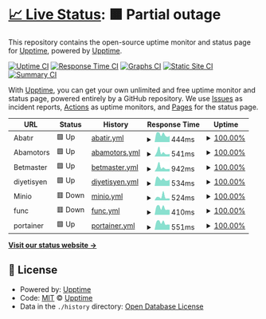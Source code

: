 # [📈 Live Status](https://upptime.github.io/upptime): <!--live status--> **🟧 Partial outage**

This repository contains the open-source uptime monitor and status page for [Upptime](https://upptime.js.org), powered by [Upptime](https://github.com/upptime/upptime).

[![Uptime CI](https://github.com/haliliceylan/uptime-haliliceylan/workflows/Uptime%20CI/badge.svg)](https://github.com/upptime/upptime/actions?query=workflow%3A%22Uptime+CI%22)
[![Response Time CI](https://github.com/haliliceylan/uptime-haliliceylan/workflows/Response%20Time%20CI/badge.svg)](https://github.com/upptime/upptime/actions?query=workflow%3A%22Response+Time+CI%22)
[![Graphs CI](https://github.com/haliliceylan/uptime-haliliceylan/workflows/Graphs%20CI/badge.svg)](https://github.com/upptime/upptime/actions?query=workflow%3A%22Graphs+CI%22)
[![Static Site CI](https://github.com/haliliceylan/uptime-haliliceylan/workflows/Static%20Site%20CI/badge.svg)](https://github.com/upptime/upptime/actions?query=workflow%3A%22Static+Site+CI%22)
[![Summary CI](https://github.com/haliliceylan/uptime-haliliceylan/workflows/Summary%20CI/badge.svg)](https://github.com/upptime/upptime/actions?query=workflow%3A%22Summary+CI%22)

With [Upptime](https://upptime.js.org), you can get your own unlimited and free uptime monitor and status page, powered entirely by a GitHub repository. We use [Issues](https://github.com/upptime/upptime/issues) as incident reports, [Actions](https://github.com/upptime/upptime/actions) as uptime monitors, and [Pages](https://upptime.github.io/upptime) for the status page.

<!--start: status pages-->
<!-- This summary is generated by Upptime (https://github.com/upptime/upptime) -->
<!-- Do not edit this manually, your changes will be overwritten -->
<!-- prettier-ignore -->
| URL | Status | History | Response Time | Uptime |
| --- | ------ | ------- | ------------- | ------ |
| <img alt="" src="https://favicons.githubusercontent.com/abatir." height="13"> Abatır | 🟩 Up | [abatir.yml](https://github.com/haliliceylan/uptime-haliliceylan/commits/HEAD/history/abatir.yml) | <details><summary><img alt="Response time graph" src="./graphs/abatir/response-time-week.png" height="20"> 444ms</summary><br><a href="https://haliliceylan.github.io/uptime-haliliceylan/history/abatir"><img alt="Response time 474" src="https://img.shields.io/endpoint?url=https%3A%2F%2Fraw.githubusercontent.com%2Fhaliliceylan%2Fuptime-haliliceylan%2FHEAD%2Fapi%2Fabatir%2Fresponse-time.json"></a><br><a href="https://haliliceylan.github.io/uptime-haliliceylan/history/abatir"><img alt="24-hour response time 366" src="https://img.shields.io/endpoint?url=https%3A%2F%2Fraw.githubusercontent.com%2Fhaliliceylan%2Fuptime-haliliceylan%2FHEAD%2Fapi%2Fabatir%2Fresponse-time-day.json"></a><br><a href="https://haliliceylan.github.io/uptime-haliliceylan/history/abatir"><img alt="7-day response time 444" src="https://img.shields.io/endpoint?url=https%3A%2F%2Fraw.githubusercontent.com%2Fhaliliceylan%2Fuptime-haliliceylan%2FHEAD%2Fapi%2Fabatir%2Fresponse-time-week.json"></a><br><a href="https://haliliceylan.github.io/uptime-haliliceylan/history/abatir"><img alt="30-day response time 468" src="https://img.shields.io/endpoint?url=https%3A%2F%2Fraw.githubusercontent.com%2Fhaliliceylan%2Fuptime-haliliceylan%2FHEAD%2Fapi%2Fabatir%2Fresponse-time-month.json"></a><br><a href="https://haliliceylan.github.io/uptime-haliliceylan/history/abatir"><img alt="1-year response time 474" src="https://img.shields.io/endpoint?url=https%3A%2F%2Fraw.githubusercontent.com%2Fhaliliceylan%2Fuptime-haliliceylan%2FHEAD%2Fapi%2Fabatir%2Fresponse-time-year.json"></a></details> | <details><summary><a href="https://haliliceylan.github.io/uptime-haliliceylan/history/abatir">100.00%</a></summary><a href="https://haliliceylan.github.io/uptime-haliliceylan/history/abatir"><img alt="All-time uptime 100.00%" src="https://img.shields.io/endpoint?url=https%3A%2F%2Fraw.githubusercontent.com%2Fhaliliceylan%2Fuptime-haliliceylan%2FHEAD%2Fapi%2Fabatir%2Fuptime.json"></a><br><a href="https://haliliceylan.github.io/uptime-haliliceylan/history/abatir"><img alt="24-hour uptime 100.00%" src="https://img.shields.io/endpoint?url=https%3A%2F%2Fraw.githubusercontent.com%2Fhaliliceylan%2Fuptime-haliliceylan%2FHEAD%2Fapi%2Fabatir%2Fuptime-day.json"></a><br><a href="https://haliliceylan.github.io/uptime-haliliceylan/history/abatir"><img alt="7-day uptime 100.00%" src="https://img.shields.io/endpoint?url=https%3A%2F%2Fraw.githubusercontent.com%2Fhaliliceylan%2Fuptime-haliliceylan%2FHEAD%2Fapi%2Fabatir%2Fuptime-week.json"></a><br><a href="https://haliliceylan.github.io/uptime-haliliceylan/history/abatir"><img alt="30-day uptime 100.00%" src="https://img.shields.io/endpoint?url=https%3A%2F%2Fraw.githubusercontent.com%2Fhaliliceylan%2Fuptime-haliliceylan%2FHEAD%2Fapi%2Fabatir%2Fuptime-month.json"></a><br><a href="https://haliliceylan.github.io/uptime-haliliceylan/history/abatir"><img alt="1-year uptime 100.00%" src="https://img.shields.io/endpoint?url=https%3A%2F%2Fraw.githubusercontent.com%2Fhaliliceylan%2Fuptime-haliliceylan%2FHEAD%2Fapi%2Fabatir%2Fuptime-year.json"></a></details>
| <img alt="" src="https://favicons.githubusercontent.com/abamotors." height="13"> Abamotors | 🟩 Up | [abamotors.yml](https://github.com/haliliceylan/uptime-haliliceylan/commits/HEAD/history/abamotors.yml) | <details><summary><img alt="Response time graph" src="./graphs/abamotors/response-time-week.png" height="20"> 541ms</summary><br><a href="https://haliliceylan.github.io/uptime-haliliceylan/history/abamotors"><img alt="Response time 448" src="https://img.shields.io/endpoint?url=https%3A%2F%2Fraw.githubusercontent.com%2Fhaliliceylan%2Fuptime-haliliceylan%2FHEAD%2Fapi%2Fabamotors%2Fresponse-time.json"></a><br><a href="https://haliliceylan.github.io/uptime-haliliceylan/history/abamotors"><img alt="24-hour response time 339" src="https://img.shields.io/endpoint?url=https%3A%2F%2Fraw.githubusercontent.com%2Fhaliliceylan%2Fuptime-haliliceylan%2FHEAD%2Fapi%2Fabamotors%2Fresponse-time-day.json"></a><br><a href="https://haliliceylan.github.io/uptime-haliliceylan/history/abamotors"><img alt="7-day response time 541" src="https://img.shields.io/endpoint?url=https%3A%2F%2Fraw.githubusercontent.com%2Fhaliliceylan%2Fuptime-haliliceylan%2FHEAD%2Fapi%2Fabamotors%2Fresponse-time-week.json"></a><br><a href="https://haliliceylan.github.io/uptime-haliliceylan/history/abamotors"><img alt="30-day response time 469" src="https://img.shields.io/endpoint?url=https%3A%2F%2Fraw.githubusercontent.com%2Fhaliliceylan%2Fuptime-haliliceylan%2FHEAD%2Fapi%2Fabamotors%2Fresponse-time-month.json"></a><br><a href="https://haliliceylan.github.io/uptime-haliliceylan/history/abamotors"><img alt="1-year response time 448" src="https://img.shields.io/endpoint?url=https%3A%2F%2Fraw.githubusercontent.com%2Fhaliliceylan%2Fuptime-haliliceylan%2FHEAD%2Fapi%2Fabamotors%2Fresponse-time-year.json"></a></details> | <details><summary><a href="https://haliliceylan.github.io/uptime-haliliceylan/history/abamotors">100.00%</a></summary><a href="https://haliliceylan.github.io/uptime-haliliceylan/history/abamotors"><img alt="All-time uptime 100.00%" src="https://img.shields.io/endpoint?url=https%3A%2F%2Fraw.githubusercontent.com%2Fhaliliceylan%2Fuptime-haliliceylan%2FHEAD%2Fapi%2Fabamotors%2Fuptime.json"></a><br><a href="https://haliliceylan.github.io/uptime-haliliceylan/history/abamotors"><img alt="24-hour uptime 100.00%" src="https://img.shields.io/endpoint?url=https%3A%2F%2Fraw.githubusercontent.com%2Fhaliliceylan%2Fuptime-haliliceylan%2FHEAD%2Fapi%2Fabamotors%2Fuptime-day.json"></a><br><a href="https://haliliceylan.github.io/uptime-haliliceylan/history/abamotors"><img alt="7-day uptime 100.00%" src="https://img.shields.io/endpoint?url=https%3A%2F%2Fraw.githubusercontent.com%2Fhaliliceylan%2Fuptime-haliliceylan%2FHEAD%2Fapi%2Fabamotors%2Fuptime-week.json"></a><br><a href="https://haliliceylan.github.io/uptime-haliliceylan/history/abamotors"><img alt="30-day uptime 100.00%" src="https://img.shields.io/endpoint?url=https%3A%2F%2Fraw.githubusercontent.com%2Fhaliliceylan%2Fuptime-haliliceylan%2FHEAD%2Fapi%2Fabamotors%2Fuptime-month.json"></a><br><a href="https://haliliceylan.github.io/uptime-haliliceylan/history/abamotors"><img alt="1-year uptime 100.00%" src="https://img.shields.io/endpoint?url=https%3A%2F%2Fraw.githubusercontent.com%2Fhaliliceylan%2Fuptime-haliliceylan%2FHEAD%2Fapi%2Fabamotors%2Fuptime-year.json"></a></details>
| <img alt="" src="https://favicons.githubusercontent.com/betmaster." height="13"> Betmaster | 🟩 Up | [betmaster.yml](https://github.com/haliliceylan/uptime-haliliceylan/commits/HEAD/history/betmaster.yml) | <details><summary><img alt="Response time graph" src="./graphs/betmaster/response-time-week.png" height="20"> 942ms</summary><br><a href="https://haliliceylan.github.io/uptime-haliliceylan/history/betmaster"><img alt="Response time 727" src="https://img.shields.io/endpoint?url=https%3A%2F%2Fraw.githubusercontent.com%2Fhaliliceylan%2Fuptime-haliliceylan%2FHEAD%2Fapi%2Fbetmaster%2Fresponse-time.json"></a><br><a href="https://haliliceylan.github.io/uptime-haliliceylan/history/betmaster"><img alt="24-hour response time 612" src="https://img.shields.io/endpoint?url=https%3A%2F%2Fraw.githubusercontent.com%2Fhaliliceylan%2Fuptime-haliliceylan%2FHEAD%2Fapi%2Fbetmaster%2Fresponse-time-day.json"></a><br><a href="https://haliliceylan.github.io/uptime-haliliceylan/history/betmaster"><img alt="7-day response time 942" src="https://img.shields.io/endpoint?url=https%3A%2F%2Fraw.githubusercontent.com%2Fhaliliceylan%2Fuptime-haliliceylan%2FHEAD%2Fapi%2Fbetmaster%2Fresponse-time-week.json"></a><br><a href="https://haliliceylan.github.io/uptime-haliliceylan/history/betmaster"><img alt="30-day response time 818" src="https://img.shields.io/endpoint?url=https%3A%2F%2Fraw.githubusercontent.com%2Fhaliliceylan%2Fuptime-haliliceylan%2FHEAD%2Fapi%2Fbetmaster%2Fresponse-time-month.json"></a><br><a href="https://haliliceylan.github.io/uptime-haliliceylan/history/betmaster"><img alt="1-year response time 727" src="https://img.shields.io/endpoint?url=https%3A%2F%2Fraw.githubusercontent.com%2Fhaliliceylan%2Fuptime-haliliceylan%2FHEAD%2Fapi%2Fbetmaster%2Fresponse-time-year.json"></a></details> | <details><summary><a href="https://haliliceylan.github.io/uptime-haliliceylan/history/betmaster">100.00%</a></summary><a href="https://haliliceylan.github.io/uptime-haliliceylan/history/betmaster"><img alt="All-time uptime 100.00%" src="https://img.shields.io/endpoint?url=https%3A%2F%2Fraw.githubusercontent.com%2Fhaliliceylan%2Fuptime-haliliceylan%2FHEAD%2Fapi%2Fbetmaster%2Fuptime.json"></a><br><a href="https://haliliceylan.github.io/uptime-haliliceylan/history/betmaster"><img alt="24-hour uptime 100.00%" src="https://img.shields.io/endpoint?url=https%3A%2F%2Fraw.githubusercontent.com%2Fhaliliceylan%2Fuptime-haliliceylan%2FHEAD%2Fapi%2Fbetmaster%2Fuptime-day.json"></a><br><a href="https://haliliceylan.github.io/uptime-haliliceylan/history/betmaster"><img alt="7-day uptime 100.00%" src="https://img.shields.io/endpoint?url=https%3A%2F%2Fraw.githubusercontent.com%2Fhaliliceylan%2Fuptime-haliliceylan%2FHEAD%2Fapi%2Fbetmaster%2Fuptime-week.json"></a><br><a href="https://haliliceylan.github.io/uptime-haliliceylan/history/betmaster"><img alt="30-day uptime 100.00%" src="https://img.shields.io/endpoint?url=https%3A%2F%2Fraw.githubusercontent.com%2Fhaliliceylan%2Fuptime-haliliceylan%2FHEAD%2Fapi%2Fbetmaster%2Fuptime-month.json"></a><br><a href="https://haliliceylan.github.io/uptime-haliliceylan/history/betmaster"><img alt="1-year uptime 100.00%" src="https://img.shields.io/endpoint?url=https%3A%2F%2Fraw.githubusercontent.com%2Fhaliliceylan%2Fuptime-haliliceylan%2FHEAD%2Fapi%2Fbetmaster%2Fuptime-year.json"></a></details>
| <img alt="" src="https://favicons.githubusercontent.com/null" height="13"> diyetisyen | 🟩 Up | [diyetisyen.yml](https://github.com/haliliceylan/uptime-haliliceylan/commits/HEAD/history/diyetisyen.yml) | <details><summary><img alt="Response time graph" src="./graphs/diyetisyen/response-time-week.png" height="20"> 534ms</summary><br><a href="https://haliliceylan.github.io/uptime-haliliceylan/history/diyetisyen"><img alt="Response time 552" src="https://img.shields.io/endpoint?url=https%3A%2F%2Fraw.githubusercontent.com%2Fhaliliceylan%2Fuptime-haliliceylan%2FHEAD%2Fapi%2Fdiyetisyen%2Fresponse-time.json"></a><br><a href="https://haliliceylan.github.io/uptime-haliliceylan/history/diyetisyen"><img alt="24-hour response time 486" src="https://img.shields.io/endpoint?url=https%3A%2F%2Fraw.githubusercontent.com%2Fhaliliceylan%2Fuptime-haliliceylan%2FHEAD%2Fapi%2Fdiyetisyen%2Fresponse-time-day.json"></a><br><a href="https://haliliceylan.github.io/uptime-haliliceylan/history/diyetisyen"><img alt="7-day response time 534" src="https://img.shields.io/endpoint?url=https%3A%2F%2Fraw.githubusercontent.com%2Fhaliliceylan%2Fuptime-haliliceylan%2FHEAD%2Fapi%2Fdiyetisyen%2Fresponse-time-week.json"></a><br><a href="https://haliliceylan.github.io/uptime-haliliceylan/history/diyetisyen"><img alt="30-day response time 569" src="https://img.shields.io/endpoint?url=https%3A%2F%2Fraw.githubusercontent.com%2Fhaliliceylan%2Fuptime-haliliceylan%2FHEAD%2Fapi%2Fdiyetisyen%2Fresponse-time-month.json"></a><br><a href="https://haliliceylan.github.io/uptime-haliliceylan/history/diyetisyen"><img alt="1-year response time 552" src="https://img.shields.io/endpoint?url=https%3A%2F%2Fraw.githubusercontent.com%2Fhaliliceylan%2Fuptime-haliliceylan%2FHEAD%2Fapi%2Fdiyetisyen%2Fresponse-time-year.json"></a></details> | <details><summary><a href="https://haliliceylan.github.io/uptime-haliliceylan/history/diyetisyen">100.00%</a></summary><a href="https://haliliceylan.github.io/uptime-haliliceylan/history/diyetisyen"><img alt="All-time uptime 100.00%" src="https://img.shields.io/endpoint?url=https%3A%2F%2Fraw.githubusercontent.com%2Fhaliliceylan%2Fuptime-haliliceylan%2FHEAD%2Fapi%2Fdiyetisyen%2Fuptime.json"></a><br><a href="https://haliliceylan.github.io/uptime-haliliceylan/history/diyetisyen"><img alt="24-hour uptime 100.00%" src="https://img.shields.io/endpoint?url=https%3A%2F%2Fraw.githubusercontent.com%2Fhaliliceylan%2Fuptime-haliliceylan%2FHEAD%2Fapi%2Fdiyetisyen%2Fuptime-day.json"></a><br><a href="https://haliliceylan.github.io/uptime-haliliceylan/history/diyetisyen"><img alt="7-day uptime 100.00%" src="https://img.shields.io/endpoint?url=https%3A%2F%2Fraw.githubusercontent.com%2Fhaliliceylan%2Fuptime-haliliceylan%2FHEAD%2Fapi%2Fdiyetisyen%2Fuptime-week.json"></a><br><a href="https://haliliceylan.github.io/uptime-haliliceylan/history/diyetisyen"><img alt="30-day uptime 100.00%" src="https://img.shields.io/endpoint?url=https%3A%2F%2Fraw.githubusercontent.com%2Fhaliliceylan%2Fuptime-haliliceylan%2FHEAD%2Fapi%2Fdiyetisyen%2Fuptime-month.json"></a><br><a href="https://haliliceylan.github.io/uptime-haliliceylan/history/diyetisyen"><img alt="1-year uptime 100.00%" src="https://img.shields.io/endpoint?url=https%3A%2F%2Fraw.githubusercontent.com%2Fhaliliceylan%2Fuptime-haliliceylan%2FHEAD%2Fapi%2Fdiyetisyen%2Fuptime-year.json"></a></details>
| <img alt="" src="https://favicons.githubusercontent.com/minio." height="13"> Minio | 🟥 Down | [minio.yml](https://github.com/haliliceylan/uptime-haliliceylan/commits/HEAD/history/minio.yml) | <details><summary><img alt="Response time graph" src="./graphs/minio/response-time-week.png" height="20"> 524ms</summary><br><a href="https://haliliceylan.github.io/uptime-haliliceylan/history/minio"><img alt="Response time 443" src="https://img.shields.io/endpoint?url=https%3A%2F%2Fraw.githubusercontent.com%2Fhaliliceylan%2Fuptime-haliliceylan%2FHEAD%2Fapi%2Fminio%2Fresponse-time.json"></a><br><a href="https://haliliceylan.github.io/uptime-haliliceylan/history/minio"><img alt="24-hour response time 291" src="https://img.shields.io/endpoint?url=https%3A%2F%2Fraw.githubusercontent.com%2Fhaliliceylan%2Fuptime-haliliceylan%2FHEAD%2Fapi%2Fminio%2Fresponse-time-day.json"></a><br><a href="https://haliliceylan.github.io/uptime-haliliceylan/history/minio"><img alt="7-day response time 524" src="https://img.shields.io/endpoint?url=https%3A%2F%2Fraw.githubusercontent.com%2Fhaliliceylan%2Fuptime-haliliceylan%2FHEAD%2Fapi%2Fminio%2Fresponse-time-week.json"></a><br><a href="https://haliliceylan.github.io/uptime-haliliceylan/history/minio"><img alt="30-day response time 484" src="https://img.shields.io/endpoint?url=https%3A%2F%2Fraw.githubusercontent.com%2Fhaliliceylan%2Fuptime-haliliceylan%2FHEAD%2Fapi%2Fminio%2Fresponse-time-month.json"></a><br><a href="https://haliliceylan.github.io/uptime-haliliceylan/history/minio"><img alt="1-year response time 443" src="https://img.shields.io/endpoint?url=https%3A%2F%2Fraw.githubusercontent.com%2Fhaliliceylan%2Fuptime-haliliceylan%2FHEAD%2Fapi%2Fminio%2Fresponse-time-year.json"></a></details> | <details><summary><a href="https://haliliceylan.github.io/uptime-haliliceylan/history/minio">100.00%</a></summary><a href="https://haliliceylan.github.io/uptime-haliliceylan/history/minio"><img alt="All-time uptime 100.00%" src="https://img.shields.io/endpoint?url=https%3A%2F%2Fraw.githubusercontent.com%2Fhaliliceylan%2Fuptime-haliliceylan%2FHEAD%2Fapi%2Fminio%2Fuptime.json"></a><br><a href="https://haliliceylan.github.io/uptime-haliliceylan/history/minio"><img alt="24-hour uptime 100.00%" src="https://img.shields.io/endpoint?url=https%3A%2F%2Fraw.githubusercontent.com%2Fhaliliceylan%2Fuptime-haliliceylan%2FHEAD%2Fapi%2Fminio%2Fuptime-day.json"></a><br><a href="https://haliliceylan.github.io/uptime-haliliceylan/history/minio"><img alt="7-day uptime 100.00%" src="https://img.shields.io/endpoint?url=https%3A%2F%2Fraw.githubusercontent.com%2Fhaliliceylan%2Fuptime-haliliceylan%2FHEAD%2Fapi%2Fminio%2Fuptime-week.json"></a><br><a href="https://haliliceylan.github.io/uptime-haliliceylan/history/minio"><img alt="30-day uptime 100.00%" src="https://img.shields.io/endpoint?url=https%3A%2F%2Fraw.githubusercontent.com%2Fhaliliceylan%2Fuptime-haliliceylan%2FHEAD%2Fapi%2Fminio%2Fuptime-month.json"></a><br><a href="https://haliliceylan.github.io/uptime-haliliceylan/history/minio"><img alt="1-year uptime 100.00%" src="https://img.shields.io/endpoint?url=https%3A%2F%2Fraw.githubusercontent.com%2Fhaliliceylan%2Fuptime-haliliceylan%2FHEAD%2Fapi%2Fminio%2Fuptime-year.json"></a></details>
| <img alt="" src="https://favicons.githubusercontent.com/func." height="13"> func | 🟥 Down | [func.yml](https://github.com/haliliceylan/uptime-haliliceylan/commits/HEAD/history/func.yml) | <details><summary><img alt="Response time graph" src="./graphs/func/response-time-week.png" height="20"> 410ms</summary><br><a href="https://haliliceylan.github.io/uptime-haliliceylan/history/func"><img alt="Response time 432" src="https://img.shields.io/endpoint?url=https%3A%2F%2Fraw.githubusercontent.com%2Fhaliliceylan%2Fuptime-haliliceylan%2FHEAD%2Fapi%2Ffunc%2Fresponse-time.json"></a><br><a href="https://haliliceylan.github.io/uptime-haliliceylan/history/func"><img alt="24-hour response time 296" src="https://img.shields.io/endpoint?url=https%3A%2F%2Fraw.githubusercontent.com%2Fhaliliceylan%2Fuptime-haliliceylan%2FHEAD%2Fapi%2Ffunc%2Fresponse-time-day.json"></a><br><a href="https://haliliceylan.github.io/uptime-haliliceylan/history/func"><img alt="7-day response time 410" src="https://img.shields.io/endpoint?url=https%3A%2F%2Fraw.githubusercontent.com%2Fhaliliceylan%2Fuptime-haliliceylan%2FHEAD%2Fapi%2Ffunc%2Fresponse-time-week.json"></a><br><a href="https://haliliceylan.github.io/uptime-haliliceylan/history/func"><img alt="30-day response time 434" src="https://img.shields.io/endpoint?url=https%3A%2F%2Fraw.githubusercontent.com%2Fhaliliceylan%2Fuptime-haliliceylan%2FHEAD%2Fapi%2Ffunc%2Fresponse-time-month.json"></a><br><a href="https://haliliceylan.github.io/uptime-haliliceylan/history/func"><img alt="1-year response time 432" src="https://img.shields.io/endpoint?url=https%3A%2F%2Fraw.githubusercontent.com%2Fhaliliceylan%2Fuptime-haliliceylan%2FHEAD%2Fapi%2Ffunc%2Fresponse-time-year.json"></a></details> | <details><summary><a href="https://haliliceylan.github.io/uptime-haliliceylan/history/func">100.00%</a></summary><a href="https://haliliceylan.github.io/uptime-haliliceylan/history/func"><img alt="All-time uptime 100.00%" src="https://img.shields.io/endpoint?url=https%3A%2F%2Fraw.githubusercontent.com%2Fhaliliceylan%2Fuptime-haliliceylan%2FHEAD%2Fapi%2Ffunc%2Fuptime.json"></a><br><a href="https://haliliceylan.github.io/uptime-haliliceylan/history/func"><img alt="24-hour uptime 100.00%" src="https://img.shields.io/endpoint?url=https%3A%2F%2Fraw.githubusercontent.com%2Fhaliliceylan%2Fuptime-haliliceylan%2FHEAD%2Fapi%2Ffunc%2Fuptime-day.json"></a><br><a href="https://haliliceylan.github.io/uptime-haliliceylan/history/func"><img alt="7-day uptime 100.00%" src="https://img.shields.io/endpoint?url=https%3A%2F%2Fraw.githubusercontent.com%2Fhaliliceylan%2Fuptime-haliliceylan%2FHEAD%2Fapi%2Ffunc%2Fuptime-week.json"></a><br><a href="https://haliliceylan.github.io/uptime-haliliceylan/history/func"><img alt="30-day uptime 100.00%" src="https://img.shields.io/endpoint?url=https%3A%2F%2Fraw.githubusercontent.com%2Fhaliliceylan%2Fuptime-haliliceylan%2FHEAD%2Fapi%2Ffunc%2Fuptime-month.json"></a><br><a href="https://haliliceylan.github.io/uptime-haliliceylan/history/func"><img alt="1-year uptime 100.00%" src="https://img.shields.io/endpoint?url=https%3A%2F%2Fraw.githubusercontent.com%2Fhaliliceylan%2Fuptime-haliliceylan%2FHEAD%2Fapi%2Ffunc%2Fuptime-year.json"></a></details>
| <img alt="" src="https://favicons.githubusercontent.com/portainer." height="13"> portainer | 🟩 Up | [portainer.yml](https://github.com/haliliceylan/uptime-haliliceylan/commits/HEAD/history/portainer.yml) | <details><summary><img alt="Response time graph" src="./graphs/portainer/response-time-week.png" height="20"> 551ms</summary><br><a href="https://haliliceylan.github.io/uptime-haliliceylan/history/portainer"><img alt="Response time 564" src="https://img.shields.io/endpoint?url=https%3A%2F%2Fraw.githubusercontent.com%2Fhaliliceylan%2Fuptime-haliliceylan%2FHEAD%2Fapi%2Fportainer%2Fresponse-time.json"></a><br><a href="https://haliliceylan.github.io/uptime-haliliceylan/history/portainer"><img alt="24-hour response time 405" src="https://img.shields.io/endpoint?url=https%3A%2F%2Fraw.githubusercontent.com%2Fhaliliceylan%2Fuptime-haliliceylan%2FHEAD%2Fapi%2Fportainer%2Fresponse-time-day.json"></a><br><a href="https://haliliceylan.github.io/uptime-haliliceylan/history/portainer"><img alt="7-day response time 551" src="https://img.shields.io/endpoint?url=https%3A%2F%2Fraw.githubusercontent.com%2Fhaliliceylan%2Fuptime-haliliceylan%2FHEAD%2Fapi%2Fportainer%2Fresponse-time-week.json"></a><br><a href="https://haliliceylan.github.io/uptime-haliliceylan/history/portainer"><img alt="30-day response time 560" src="https://img.shields.io/endpoint?url=https%3A%2F%2Fraw.githubusercontent.com%2Fhaliliceylan%2Fuptime-haliliceylan%2FHEAD%2Fapi%2Fportainer%2Fresponse-time-month.json"></a><br><a href="https://haliliceylan.github.io/uptime-haliliceylan/history/portainer"><img alt="1-year response time 564" src="https://img.shields.io/endpoint?url=https%3A%2F%2Fraw.githubusercontent.com%2Fhaliliceylan%2Fuptime-haliliceylan%2FHEAD%2Fapi%2Fportainer%2Fresponse-time-year.json"></a></details> | <details><summary><a href="https://haliliceylan.github.io/uptime-haliliceylan/history/portainer">100.00%</a></summary><a href="https://haliliceylan.github.io/uptime-haliliceylan/history/portainer"><img alt="All-time uptime 100.00%" src="https://img.shields.io/endpoint?url=https%3A%2F%2Fraw.githubusercontent.com%2Fhaliliceylan%2Fuptime-haliliceylan%2FHEAD%2Fapi%2Fportainer%2Fuptime.json"></a><br><a href="https://haliliceylan.github.io/uptime-haliliceylan/history/portainer"><img alt="24-hour uptime 100.00%" src="https://img.shields.io/endpoint?url=https%3A%2F%2Fraw.githubusercontent.com%2Fhaliliceylan%2Fuptime-haliliceylan%2FHEAD%2Fapi%2Fportainer%2Fuptime-day.json"></a><br><a href="https://haliliceylan.github.io/uptime-haliliceylan/history/portainer"><img alt="7-day uptime 100.00%" src="https://img.shields.io/endpoint?url=https%3A%2F%2Fraw.githubusercontent.com%2Fhaliliceylan%2Fuptime-haliliceylan%2FHEAD%2Fapi%2Fportainer%2Fuptime-week.json"></a><br><a href="https://haliliceylan.github.io/uptime-haliliceylan/history/portainer"><img alt="30-day uptime 100.00%" src="https://img.shields.io/endpoint?url=https%3A%2F%2Fraw.githubusercontent.com%2Fhaliliceylan%2Fuptime-haliliceylan%2FHEAD%2Fapi%2Fportainer%2Fuptime-month.json"></a><br><a href="https://haliliceylan.github.io/uptime-haliliceylan/history/portainer"><img alt="1-year uptime 100.00%" src="https://img.shields.io/endpoint?url=https%3A%2F%2Fraw.githubusercontent.com%2Fhaliliceylan%2Fuptime-haliliceylan%2FHEAD%2Fapi%2Fportainer%2Fuptime-year.json"></a></details>

<!--end: status pages-->

[**Visit our status website →**](https://upptime.github.io/upptime)

## 📄 License

- Powered by: [Upptime](https://github.com/upptime/upptime)
- Code: [MIT](./LICENSE) © [Upptime](https://upptime.js.org)
- Data in the `./history` directory: [Open Database License](https://opendatacommons.org/licenses/odbl/1-0/)
